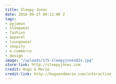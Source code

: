 ```yaml
---
title: Sleepy Jones
date: 2016-09-27 08:11:00 Z
tags:
- pyjamas
- sleepwear
- fashion
- apparel
- loungewear
- shopify
- e-commerce
- design
image: "/uploads/175-sleepyjones@2x.jpg"
store-link: http://sleepyjones.com
credit: Hugo & Marie
credit-link: http://hugoandmarie.com/interactive
---
```


